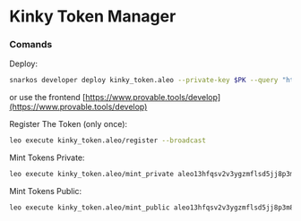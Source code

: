 # Kinky Token Manager

### Comands

Deploy:
```bash
snarkos developer deploy kinky_token.aleo --private-key $PK --query "https://api.explorer.provable.com/v1" --path "./build/" --broadcast "https://api.explorer.provable.com/v1/testnet/transaction/broadcast" --priority-fee 0 
```
or use the frontend [https://www.provable.tools/develop](https://www.provable.tools/develop)

Register The Token (only once):
```bash
leo execute kinky_token.aleo/register --broadcast
```

Mint Tokens Private:
```bash
leo execute kinky_token.aleo/mint_private aleo13hfqsv2v3ygzmflsd5jj8p3m84lvrz70anh0v36p849r78udjcrqcjw7t9 100u128  --broadcast
```

Mint Tokens Public:
```bash
leo execute kinky_token.aleo/mint_public aleo13hfqsv2v3ygzmflsd5jj8p3m84lvrz70anh0v36p849r78udjcrqcjw7t9 100u128  --broadcast
```

